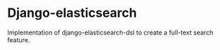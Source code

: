 # Django-elasticsearch
Implementation of django-elasticsearch-dsl to create a full-text search feature.
